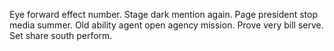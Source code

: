 Eye forward effect number. Stage dark mention again.
Page president stop media summer. Old ability agent open agency mission. Prove very bill serve. Set share south perform.
